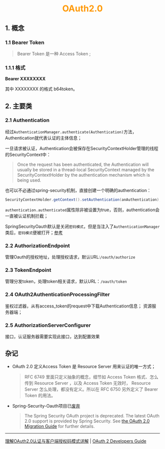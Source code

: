 # <div style="text-align:center;color:#FF9900">OAuth2.0</div>

## 1. 概念

### 1.1 Bearer Token

> Bearer Token 是一种 Access Token ;

### 1.1.1 格式

**Bearer XXXXXXXX**

其中 XXXXXXXX 的格式 b64token。

## 2. 主要类

### 2.1 Authentication

经过` AuthenticationManager.authenticate(Authentication) `方法，Authentication就代表认证的主体信息；

一旦请求被认证，Authentication会被保存在SecurityContextHolder管理的线程的SecurityContext中：

> Once the request has been authenticated, the Authentication will usually be stored in a thread-local SecurityContext managed by the SecurityContextHolder by the authentication mechanism which is being used.

也可以不必通过spring-security机制，直接创建一个明确的authentication：

```java
SecurityContextHolder.getContext().setAuthentication(anAuthentication);
```

`authentication.authenticated`属性除非被设置为true，否则，authentication会一直被认证机制拦截；

SpringSecurityOauth默认是关闭`密码模式`，但是当注入了`AuthenticationManager`类后，`密码模式`便被打开；[参考](https://projects.spring.io/spring-security-oauth/docs/oauth2.html "Grant Types")

### 2.2 AuthorizationEndpoint
管理Oauth的授权地址，处理授权请求，默认URL:`/oauth/authorize`

### 2.3 TokenEndpoint
管理分发token，处理token相关请求，默认URL：`/oauth/token`

### 2.4 OAuth2AuthenticationProcessingFilter
鉴权过滤器，从有access_token的request中下载Authentication信息；
资源服务器端；

### 2.5 AuthorizationServerConfigurer
接口，认证服务器需要实现此接口，达到配置效果







## 杂记

* OAuth 2.0 定义Access Token 是 Resource Server 用来认证的唯一方式；

  >  RFC 6749 里面只定义抽象的概念，细节如 Access Token 格式、怎么传到 Resource Server ，以及 Access Token 无效时， Resource Server 怎么处理，都没有定义。所以在 RFC 6750 另外定义了 Bearer Token 的用法。

* Spring-Security-Oauth项目已[废弃](https://projects.spring.io/spring-security-oauth/docs/oauth2.html)
  > The Spring Security OAuth project is deprecated. The latest OAuth 2.0 support is provided by Spring Security. See [the OAuth 2.0 Migration Guide][OAuth 2.0 Migration(迁移) Guide] for further details.


*****
[理解OAuth2.0认证与客户端授权码模式详解] | [OAuth 2 Developers Guide]


[理解OAuth2.0认证与客户端授权码模式详解]:https://segmentfault.com/a/1190000010540911
[OAuth 2.0 Migration(迁移) Guide]:https://github.com/spring-projects/spring-security/wiki/OAuth-2.0-Migration-Guide
[OAuth 2 Developers Guide]:https://projects.spring.io/spring-security-oauth/docs/oauth2.html
